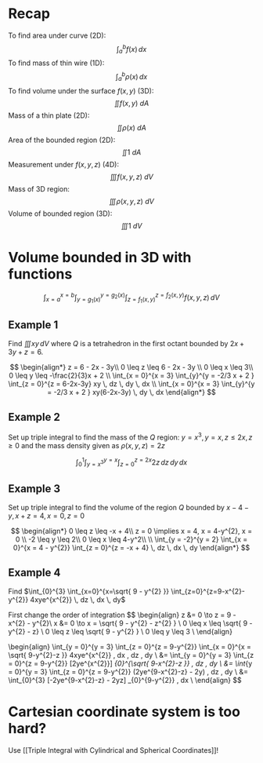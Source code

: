 # Recap

To find area under curve (2D):
$$
\int_{a}^{b} f(x) \, dx 
$$
To find mass of thin wire (1D):
$$
\int_{a}^{b} \rho(x) \, dx 
$$
To find volume under the surface $f(x, y)$ (3D):
$$
\iint f(x, y) \ dA
$$
Mass of a thin plate (2D):
$$
\iint \rho(x) \ dA
$$
Area of the bounded region (2D):
$$
\iint 1 \ dA
$$
Measurement under $f(x, y, z)$ (4D):
$$
\iiint f(x, y, z) \ dV
$$
Mass of 3D region:
$$
\iiint \rho(x, y, z) \ dV
$$
Volume of bounded region (3D):
$$
\iiint 1 \ dV
$$

# Volume bounded in 3D with functions

$$
\int_{x=a}^{x=b} \int_{y=g_{1}(x)}^{y=g_{2}(x)} \int_{z=f_{1}(x, y)}^{z=f_{2}(x, y)} f(x, y, z) \, dV
$$

## Example 1

Find $\iiint xy \, dV$ where $Q$ is a tetrahedron in the first octant bounded by $2x + 3y + z = 6$.

$$
\begin{align*}
z = 6 - 2x - 3y\\
0 \leq z \leq 6 - 2x - 3y \\
0 \leq x \leq 3\\
0 \leq y \leq -\frac{2}{3}x + 2 \\
\int_{x = 0}^{x = 3} \int_{y}^{y = -2/3 x + 2 } \int_{z = 0}^{z = 6-2x-3y} xy \, dz  \, dy  \, dx  \\
\int_{x = 0}^{x = 3} \int_{y}^{y = -2/3 x + 2 } xy(6-2x-3y) \, dy  \, dx 
\end{align*}
$$

## Example 2

Set up triple integral to find the mass of the $Q$ region: $y = x^{3}, y=x, z \leq 2x, z \geq 0$ and the mass density given as $\rho (x, y, z) = 2z$

$$
\int_{0}^{1} \int_{y = x^{3}}^{y = x} \int_{z = 0}^{z = 2x} 2z \, dz  \, dy  \, dx 
$$

## Example 3

Set up triple integral to find the volume of the region $Q$ bounded by $x - 4-y, x + z = 4, x= 0, z = 0$

$$
\begin{align*}
0 \leq z \leq -x + 4\\
z = 0 \implies x = 4, x = 4-y^{2}, x = 0 \\
-2 \leq y \leq 2\\
0 \leq x \leq 4-y^2\\
\\
\int_{y = -2}^{y = 2} \int_{x = 0}^{x = 4 - y^{2}} \int_{z = 0}^{z = -x + 4}  \, dz  \, dx   \, dy
\end{align*}
$$

## Example 4

Find $\int_{0}^{3} \int_{x=0}^{x=\sqrt{ 9 - y^{2} }} \int_{z=0}^{z=9-x^{2}-y^{2}} 4xye^{x^{2}} \, dz \, dx \, dy$ 

First change the order of integration
$$
\begin{align}
z &= 0 \to z = 9 - x^{2} - y^{2}\\
x &= 0 \to x = \sqrt{ 9 - y^{2} - z^{2} } \\
0 \leq x \leq \sqrt{ 9 - y^{2} - z} \\
0 \leq z \leq \sqrt{ 9 - y^{2} } \\
0 \leq y \leq 3 \\
\end{align}

$$
$$
\begin{align}
\int_{y = 0}^{y = 3} \int_{z = 0}^{z = 9-y^{2}} \int_{x = 0}^{x = \sqrt{ 9-y^{2}-z }} 4xye^{x^{2}} \, dx  \, dz  \, dy \\
&= \int_{y = 0}^{y = 3} \int_{z = 0}^{z = 9-y^{2}} [2ye^{x^{2}}] _{0}^{\sqrt{ 9-x^{2}-z }} \, dz  \, dy \\
&= \int_{y = 0}^{y = 3} \int_{z = 0}^{z = 9-y^{2}} (2ye^{9-x^{2}-z} - 2y) \, dz  \, dy \\
&= \int_{0}^{3} [-2ye^{9-x^{2}-z} - 2yz] _{0}^{9-y^{2}} \, dx  \\
\end{align}
$$
# Cartesian coordinate system is too hard?

Use [[Triple Integral with Cylindrical and Spherical Coordinates]]!